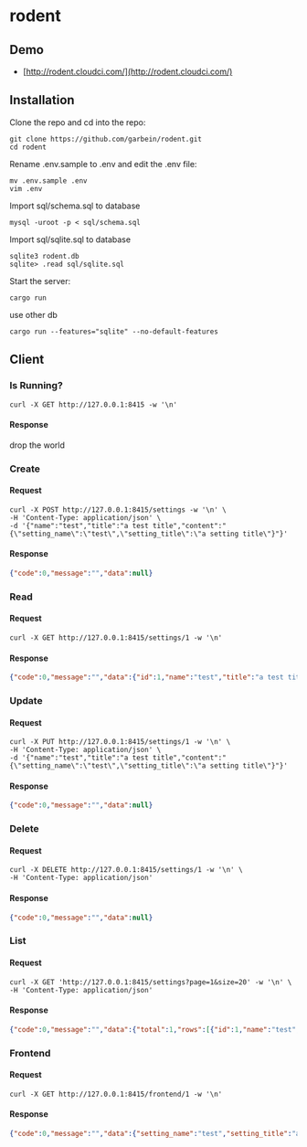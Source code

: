 # rodent

## Demo

- [http://rodent.cloudci.com/](http://rodent.cloudci.com/)

## Installation

Clone the repo and cd into the repo:

```shell
git clone https://github.com/garbein/rodent.git
cd rodent
```

Rename .env.sample to .env and edit the .env file:

```shell
mv .env.sample .env
vim .env
```

Import sql/schema.sql to database

```shell
mysql -uroot -p < sql/schema.sql
```

Import sql/sqlite.sql to database
```
sqlite3 rodent.db
sqlite> .read sql/sqlite.sql
```

Start the server:

```shell
cargo run
```
use other db
```
cargo run --features="sqlite" --no-default-features
```

## Client

### Is Running?

```shell
curl -X GET http://127.0.0.1:8415 -w '\n'
```
#### Response

drop the world

### Create

#### Request

```shell
curl -X POST http://127.0.0.1:8415/settings -w '\n' \
-H 'Content-Type: application/json' \
-d '{"name":"test","title":"a test title","content":"{\"setting_name\":\"test\",\"setting_title\":\"a setting title\"}"}' 
```

#### Response

```json
{"code":0,"message":"","data":null}
```

### Read

#### Request

```shell
curl -X GET http://127.0.0.1:8415/settings/1 -w '\n' 
```

#### Response

```json
{"code":0,"message":"","data":{"id":1,"name":"test","title":"a test title","content":"{\"setting_name\":\"test\",\"setting_title\":\"a setting title\"}","created_at":"2020-05-15 16:01:58","updated_at":""}}
```

### Update

#### Request

```shell
curl -X PUT http://127.0.0.1:8415/settings/1 -w '\n' \
-H 'Content-Type: application/json' \
-d '{"name":"test","title":"a test title","content":"{\"setting_name\":\"test\",\"setting_title\":\"a setting title\"}"}' 
```

#### Response

```json
{"code":0,"message":"","data":null}
```

### Delete

#### Request

```shell
curl -X DELETE http://127.0.0.1:8415/settings/1 -w '\n' \
-H 'Content-Type: application/json' 
```

#### Response

```json
{"code":0,"message":"","data":null}
```

### List

#### Request

```shell
curl -X GET 'http://127.0.0.1:8415/settings?page=1&size=20' -w '\n' \
-H 'Content-Type: application/json' 
```

#### Response

```json
{"code":0,"message":"","data":{"total":1,"rows":[{"id":1,"name":"test","title":"a test title","created_at":"2020-05-15 16:01:58","updated_at":""}]}}
```

### Frontend

#### Request

```shell
curl -X GET http://127.0.0.1:8415/frontend/1 -w '\n' 
```

#### Response

```json
{"code":0,"message":"","data":{"setting_name":"test","setting_title":"a setting title"}}
```
